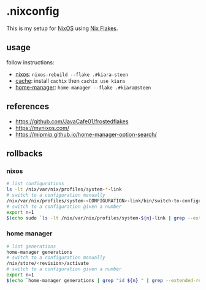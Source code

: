 # .nixconfig

This is my setup for [NixOS](https://nixos.org/) using [Nix Flakes](https://nixos.wiki/wiki/Flakes).

## usage

follow instructions:
- [nixos](https://nixos.org/manual/nixos/stable): `nixos-rebuild --flake .#kiara-steen`
- [cache](https://app.cachix.org/cache/kiara#pull): install `cachix` then `cachix use kiara`
- [home-manager](https://nix-community.github.io/home-manager/index.html#sec-install-standalone): `home-manager --flake .#kiara@steen`

## references

- https://github.com/JavaCafe01/frostedflakes
- https://mynixos.com/
- https://mipmip.github.io/home-manager-option-search/

## rollbacks

### nixos

```sh
# list configurations
ls -lt /nix/var/nix/profiles/system-*-link
# switch to a configuration manually
/nix/var/nix/profiles/system-<CONFIGURATION>-link/bin/switch-to-configuration switch
# switch to a configuration given a number
export n=1
$(echo sudo `ls -lt /nix/var/nix/profiles/system-${n}-link | grep --extended-regexp --only-matching '/nix/store/.*'`/bin/switch-to-configuration switch)
```

### home manager

```sh
# list generations
home-manager generations
# switch to a configuration manually
/nix/store/<revision>/activate
# switch to a configuration given a number
export n=1
$(echo `home-manager generations | grep "id ${n} " | grep --extended-regexp --only-matching '/nix/store/.*'`/activate)
```
